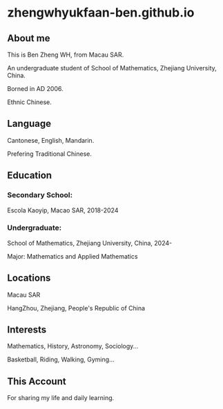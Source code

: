 # zhengwhyukfaan-ben.github.io

## About me 
This is Ben Zheng WH, from Macau SAR. 

An undergraduate student of School of Mathematics, Zhejiang University, China. 

Borned in AD 2006. 

Ethnic Chinese. 

## Language
Cantonese, English, Mandarin.

Prefering Traditional Chinese.

## Education

### Secondary School: 
Escola Kaoyip, Macao SAR, 2018-2024

### Undergraduate: 
School of Mathematics, Zhejiang University, China, 2024-

Major: Mathematics and Applied Mathematics

## Locations
Macau SAR

HangZhou, Zhejiang, People's Republic of China

## Interests
Mathematics, History, Astronomy, Sociology...

Basketball, Riding, Walking, Gyming...

## This Account
For sharing my life and daily learning.
